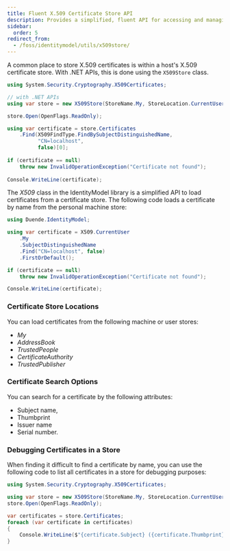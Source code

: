 ```yaml
---
title: Fluent X.509 Certificate Store API
description: Provides a simplified, fluent API for accessing and managing X.509 certificates in a certificate store.
sidebar:
  order: 5
redirect_from:
  - /foss/identitymodel/utils/x509store/
---
```


A common place to store X.509 certificates is within a host's X.509
certificate store. With .NET APIs, this is done using the
`X509Store` class.

```csharp
using System.Security.Cryptography.X509Certificates;

// with .NET APIs
using var store = new X509Store(StoreName.My, StoreLocation.CurrentUser);

store.Open(OpenFlags.ReadOnly);

using var certificate = store.Certificates
    .Find(X509FindType.FindBySubjectDistinguishedName, 
          "CN=localhost",
          false)[0];
    
if (certificate == null)
    throw new InvalidOperationException("Certificate not found");
        
Console.WriteLine(certificate);
```

The *X509* class in the IdentityModel library is a simplified API
to load certificates from a certificate store. The following code loads a certificate 
by name from the personal machine store:

```csharp
using Duende.IdentityModel;

using var certificate = X509.CurrentUser
    .My
    .SubjectDistinguishedName
    .Find("CN=localhost", false)
    .FirstOrDefault();

if (certificate == null)
    throw new InvalidOperationException("Certificate not found");

Console.WriteLine(certificate);
```

### Certificate Store Locations

You can load certificates from the following machine or user stores:

- *My*
- *AddressBook*
- *TrustedPeople*
- *CertificateAuthority*
- *TrustedPublisher*

### Certificate Search Options

You can search for a certificate by the following attributes:

- Subject name,
- Thumbprint
- Issuer name
- Serial number.

### Debugging Certificates in a Store

When finding it difficult to find a certificate by name, you can use the following code to list all certificates in a store for debugging purposes:

```csharp
using System.Security.Cryptography.X509Certificates;

using var store = new X509Store(StoreName.My, StoreLocation.CurrentUser);
store.Open(OpenFlags.ReadOnly);

var certificates = store.Certificates;
foreach (var certificate in certificates)
{
    Console.WriteLine($"{certificate.Subject} ({certificate.Thumbprint})");
}
```
